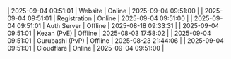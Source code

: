 | 2025-09-04 09:51:01 | Website | Online | 2025-09-04 09:51:00 |
| 2025-09-04 09:51:01 | Registration | Online | 2025-09-04 09:51:00 |
| 2025-09-04 09:51:01 | Auth Server | Offline | 2025-08-18 09:33:31 |
| 2025-09-04 09:51:01 | Kezan (PvE) | Offline | 2025-08-03 17:58:02 |
| 2025-09-04 09:51:01 | Gurubashi (PvP) | Offline | 2025-08-23 21:44:06 |
| 2025-09-04 09:51:01 | Cloudflare | Online | 2025-09-04 09:51:00 |
